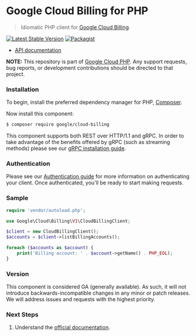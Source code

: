 # Google Cloud Billing for PHP

> Idiomatic PHP client for [Google Cloud Billing](https://cloud.google.com/billing).

[![Latest Stable Version](https://poser.pugx.org/google/cloud-billing/v/stable)](https://packagist.org/packages/google/cloud-billing) [![Packagist](https://img.shields.io/packagist/dm/google/cloud-billing.svg)](https://packagist.org/packages/google/cloud-billing)

* [API documentation](https://cloud.google.com/php/docs/reference/cloud-billing/latest)

**NOTE:** This repository is part of [Google Cloud PHP](https://github.com/googleapis/google-cloud-php). Any
support requests, bug reports, or development contributions should be directed to
that project.

### Installation

To begin, install the preferred dependency manager for PHP, [Composer](https://getcomposer.org/).

Now install this component:

```sh
$ composer require google/cloud-billing
```

This component supports both REST over HTTP/1.1 and gRPC. In order to take advantage of the benefits offered by gRPC (such as streaming methods)
please see our [gRPC installation guide](https://cloud.google.com/php/grpc).

### Authentication

Please see our [Authentication guide](https://github.com/googleapis/google-cloud-php/blob/main/AUTHENTICATION.md) for more information
on authenticating your client. Once authenticated, you'll be ready to start making requests.

### Sample

```php
require 'vendor/autoload.php';

use Google\Cloud\Billing\V1\CloudBillingClient;

$client = new CloudBillingClient();
$accounts = $client->listBillingAccounts();

foreach ($accounts as $account) {
    print('Billing account: ' . $account->getName() . PHP_EOL);
}
```

### Version

This component is considered GA (generally available). As such, it will not introduce backwards-incompatible changes in
any minor or patch releases. We will address issues and requests with the highest priority.

### Next Steps

1. Understand the [official documentation](https://cloud.google.com/billing/docs).
